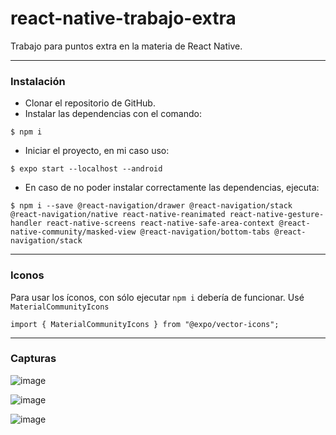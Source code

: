 # react-native-trabajo-extra
Trabajo para puntos extra en la materia de React Native.

---

### Instalación

- Clonar el repositorio de GitHub.
- Instalar las dependencias con el comando:
```
$ npm i
```
- Iniciar el proyecto, en mi caso uso:
```
$ expo start --localhost --android
```
- En caso de no poder instalar correctamente las dependencias, ejecuta:
```
$ npm i --save @react-navigation/drawer @react-navigation/stack @react-navigation/native react-native-reanimated react-native-gesture-handler react-native-screens react-native-safe-area-context @react-native-community/masked-view @react-navigation/bottom-tabs @react-navigation/stack
```

---

### Iconos
Para usar los íconos, con sólo ejecutar `npm i` debería de funcionar. Usé `MaterialCommunityIcons`
```
import { MaterialCommunityIcons } from "@expo/vector-icons";
```

---

### Capturas

![image](https://user-images.githubusercontent.com/47652130/121788616-3e8da280-cb94-11eb-885b-3c221bebcc87.png)

![image](https://user-images.githubusercontent.com/47652130/121788625-477e7400-cb94-11eb-876b-44add4842e67.png)

![image](https://user-images.githubusercontent.com/47652130/121788628-4c432800-cb94-11eb-88f8-e892e63a360a.png)
